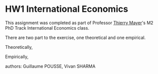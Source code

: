 # HW1 International Economics

This assignment was completed as part of Professor [Thierry Mayer](https://sites.google.com/site/thierrymayer/)'s M2 PhD Track International Economics class. 

There are two part to the exercise, one theoretical and one empirical. 

Theoretically, 

Empirically, 

authors: Guillaume POUSSE, Vivan SHARMA